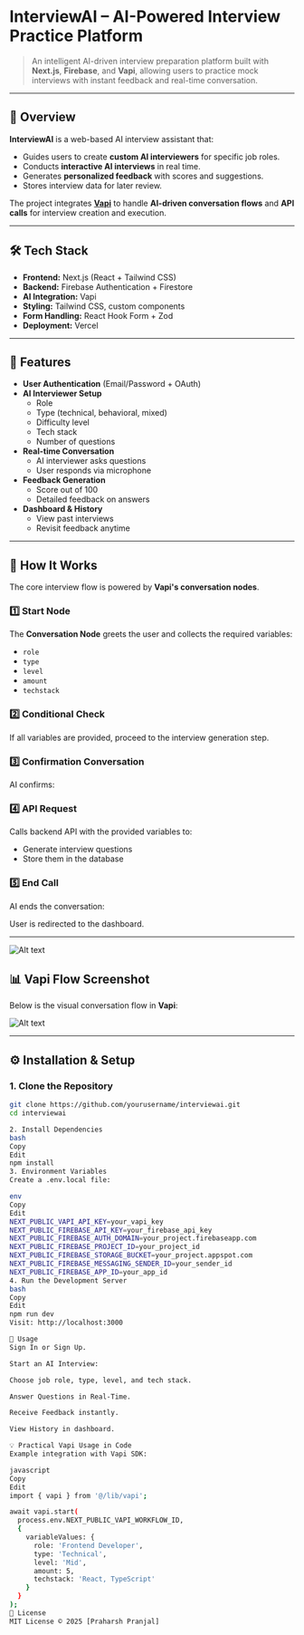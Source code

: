# InterviewAI – AI-Powered Interview Practice Platform

> An intelligent AI-driven interview preparation platform built with **Next.js**, **Firebase**, and **Vapi**, allowing users to practice mock interviews with instant feedback and real-time conversation.

---

## 📌 Overview
**InterviewAI** is a web-based AI interview assistant that:

- Guides users to create **custom AI interviewers** for specific job roles.
- Conducts **interactive AI interviews** in real time.
- Generates **personalized feedback** with scores and suggestions.
- Stores interview data for later review.

The project integrates **[Vapi](https://vapi.ai)** to handle **AI-driven conversation flows** and **API calls** for interview creation and execution.

---

## 🛠️ Tech Stack
- **Frontend:** Next.js (React + Tailwind CSS)
- **Backend:** Firebase Authentication + Firestore
- **AI Integration:** Vapi
- **Styling:** Tailwind CSS, custom components
- **Form Handling:** React Hook Form + Zod
- **Deployment:** Vercel

---

## 📂 Features
- **User Authentication** (Email/Password + OAuth)
- **AI Interviewer Setup**
  - Role
  - Type (technical, behavioral, mixed)
  - Difficulty level
  - Tech stack
  - Number of questions
- **Real-time Conversation**
  - AI interviewer asks questions
  - User responds via microphone
- **Feedback Generation**
  - Score out of 100
  - Detailed feedback on answers
- **Dashboard & History**
  - View past interviews
  - Revisit feedback anytime

---

## 🚀 How It Works
The core interview flow is powered by **Vapi's conversation nodes**.

### 1️⃣ Start Node
The **Conversation Node** greets the user and collects the required variables:
- `role`
- `type`
- `level`
- `amount`
- `techstack`

### 2️⃣ Conditional Check
If all variables are provided, proceed to the interview generation step.

### 3️⃣ Confirmation Conversation
AI confirms:

### 4️⃣ API Request
Calls backend API with the provided variables to:
- Generate interview questions
- Store them in the database

### 5️⃣ End Call
AI ends the conversation:

User is redirected to the dashboard.

---
![Alt text](public/ai-interview-hero.png)

## 📊 Vapi Flow Screenshot
Below is the visual conversation flow in **Vapi**:

![Alt text](<Screenshot 2025-08-10 at 22.47.56.png>)

---

## ⚙️ Installation & Setup

### 1. Clone the Repository
```bash
git clone https://github.com/yourusername/interviewai.git
cd interviewai

2. Install Dependencies
bash
Copy
Edit
npm install
3. Environment Variables
Create a .env.local file:

env
Copy
Edit
NEXT_PUBLIC_VAPI_API_KEY=your_vapi_key
NEXT_PUBLIC_FIREBASE_API_KEY=your_firebase_api_key
NEXT_PUBLIC_FIREBASE_AUTH_DOMAIN=your_project.firebaseapp.com
NEXT_PUBLIC_FIREBASE_PROJECT_ID=your_project_id
NEXT_PUBLIC_FIREBASE_STORAGE_BUCKET=your_project.appspot.com
NEXT_PUBLIC_FIREBASE_MESSAGING_SENDER_ID=your_sender_id
NEXT_PUBLIC_FIREBASE_APP_ID=your_app_id
4. Run the Development Server
bash
Copy
Edit
npm run dev
Visit: http://localhost:3000

🧪 Usage
Sign In or Sign Up.

Start an AI Interview:

Choose job role, type, level, and tech stack.

Answer Questions in Real-Time.

Receive Feedback instantly.

View History in dashboard.

💡 Practical Vapi Usage in Code
Example integration with Vapi SDK:

javascript
Copy
Edit
import { vapi } from '@/lib/vapi';

await vapi.start(
  process.env.NEXT_PUBLIC_VAPI_WORKFLOW_ID,
  {
    variableValues: {
      role: 'Frontend Developer',
      type: 'Technical',
      level: 'Mid',
      amount: 5,
      techstack: 'React, TypeScript'
    }
  }
);
📄 License
MIT License © 2025 [Praharsh Pranjal]
